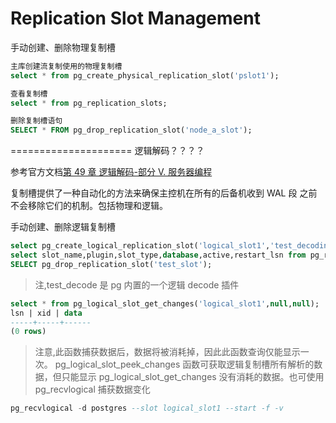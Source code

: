 # Replication Slot Management

手动创建、删除物理复制槽

```sql
主库创建流复制使用的物理复制槽
select * from pg_create_physical_replication_slot('pslot1');

查看复制槽
select * from pg_replication_slots;

删除复制槽语句
SELECT * FROM pg_drop_replication_slot('node_a_slot');
```

=====================
逻辑解码？？？？

参考官方文档[第 49 章 逻辑解码-部分 V. 服务器编程]()

复制槽提供了一种自动化的方法来确保主控机在所有的后备机收到 WAL 段 之前不会移除它们的机制。包括物理和逻辑。  

手动创建、删除逻辑复制槽

```sql
select pg_create_logical_replication_slot('logical_slot1','test_decoding');
select slot_name,plugin,slot_type,database,active,restart_lsn from pg_replication_slots;    --不能为active状态，备库去掉使用复制槽的参数
SELECT pg_drop_replication_slot('test_slot');
```

> 注,test_decode 是 pg 内置的一个逻辑 decode 插件



```sql
select * from pg_logical_slot_get_changes('logical_slot1',null,null);
lsn | xid | data
-----+-----+------
(0 rows)
```

> 注意,此函数捕获数据后，数据将被消耗掉，因此此函数查询仅能显示一次。 pg_logical_slot_peek_changes 函数可获取逻辑复制槽所有解析的数据，但只能显示 pg_logical_slot_get_changes 没有消耗的数据。也可使用 pg_recvlogical 捕获数据变化

```sql
pg_recvlogical -d postgres --slot logical_slot1 --start -f -v
```